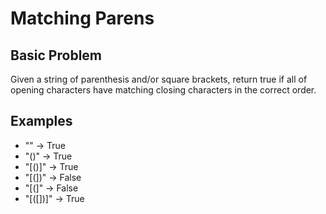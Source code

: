 # Matching Parens

## Basic Problem

Given a string of parenthesis and/or square brackets, return true if all of opening characters have matching closing characters in the correct order.

## Examples

- "" -> True
- "()" -> True
- "[()]" -> True
- "[(])" -> False
- "[(]" -> False
- "[([])]" -> True
